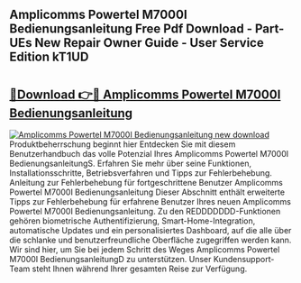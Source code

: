 ## Amplicomms Powertel M7000I Bedienungsanleitung Free Pdf Download - Part-UEs New Repair Owner Guide - User Service Edition kT1UD

# <h2><a href="http://df4b0tq.blite.top/?on=Amplicomms+Powertel+M7000I+Bedienungsanleitung">🔗Download 👉🔴 Amplicomms Powertel M7000I Bedienungsanleitung</a></h2>

[![Amplicomms Powertel M7000I Bedienungsanleitung new download](https://i.imgur.com/lujVjoI.png)](http://df4b0tq.blite.top/?on=Amplicomms+Powertel+M7000I+Bedienungsanleitung)
Produktbeherrschung beginnt hier Entdecken Sie mit diesem Benutzerhandbuch das volle Potenzial Ihres Amplicomms Powertel M7000I BedienungsanleitungS. Erfahren Sie mehr über seine Funktionen, Installationsschritte, Betriebsverfahren und Tipps zur Fehlerbehebung. Anleitung zur Fehlerbehebung für fortgeschrittene Benutzer Amplicomms Powertel M7000I Bedienungsanleitung Dieser Abschnitt enthält erweiterte Tipps zur Fehlerbehebung für erfahrene Benutzer Ihres neuen Amplicomms Powertel M7000I Bedienungsanleitung. Zu den REDDDDDDD-Funktionen gehören biometrische Authentifizierung, Smart-Home-Integration, automatische Updates und ein personalisiertes Dashboard, auf die alle über die schlanke und benutzerfreundliche Oberfläche zugegriffen werden kann. Wir sind hier, um Sie bei jedem Schritt des Weges Amplicomms Powertel M7000I BedienungsanleitungD zu unterstützen. Unser Kundensupport-Team steht Ihnen während Ihrer gesamten Reise zur Verfügung.
